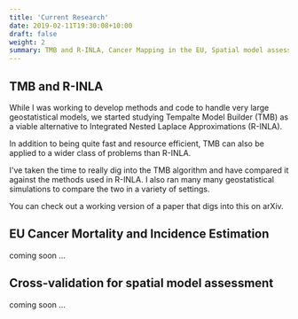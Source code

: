 ```yaml
---
title: 'Current Research'
date: 2019-02-11T19:30:08+10:00
draft: false
weight: 2
summary: TMB and R-INLA, Cancer Mapping in the EU, Spatial model assessment
---
```


## TMB and R-INLA

While I was working to develop methods and code to handle very large geostatistical models, we started studying Tempalte Model Builder (TMB) as a viable alternative to Integrated Nested Laplace Approximations (R-INLA).

In addition to being quite fast and resource efficient, TMB can also be applied to a wider class of problems than R-INLA.

I've taken the time to really dig into the TMB algorithm and have compared it against the methods used in R-INLA. I also ran many many geostatistical simulations to compare the two in a variety of settings.

You can check out a working version of a paper that digs into this on arXiv.

## EU Cancer Mortality and Incidence Estimation

coming soon ...

## Cross-validation for spatial model assessment

coming soon ...